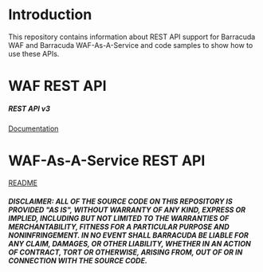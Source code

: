 # Introduction

This repository contains information about REST API support for Barracuda WAF and Barracuda WAF-As-A-Service and code samples to show how to use these APIs.

# WAF REST API

##### REST API v3
[Documentation](https://campus.barracuda.com/product/webapplicationfirewall/api)

# WAF-As-A-Service REST API
[README](https://github.com/barracudanetworks/waf-automation/blob/master/waf-as-a-service-api/README.md)

##### DISCLAIMER: ALL OF THE SOURCE CODE ON THIS REPOSITORY IS PROVIDED "AS IS", WITHOUT WARRANTY OF ANY KIND, EXPRESS OR IMPLIED, INCLUDING BUT NOT LIMITED TO THE WARRANTIES OF MERCHANTABILITY, FITNESS FOR A PARTICULAR PURPOSE AND NONINFRINGEMENT. IN NO EVENT SHALL BARRACUDA BE LIABLE FOR ANY CLAIM, DAMAGES, OR OTHER LIABILITY, WHETHER IN AN ACTION OF CONTRACT, TORT OR OTHERWISE, ARISING FROM, OUT OF OR IN CONNECTION WITH THE SOURCE CODE. #####
